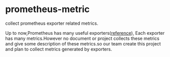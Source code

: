 # prometheus-metric

collect prometheus exporter related metrics.

Up to now,Prometheus has many useful exporters\([reference](https://prometheus.io/docs/instrumenting/exporters/)\), Each exporter has many metrics.However no document or project collects these metrics and  give some description of these metrics.so our team create this project and plan to collect metrics generated by exporters.

